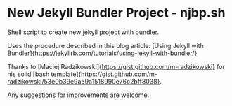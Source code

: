 # New Jekyll Bundler Project - njbp.sh
Shell script to create new jekyll project with bundler.

Uses the procedure described in this blog article: [Using Jekyll with Bundler]{https://jekyllrb.com/tutorials/using-jekyll-with-bundler/}

Thanks to [Maciej Radzikowski]{https://gist.github.com/m-radzikowski} for his solid [bash template]{https://gist.github.com/m-radzikowski/53e0b39e9a59a1518990e76c2bff8038}.

Any suggestions for improvements are welcome.
